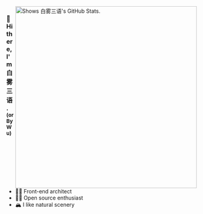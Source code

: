 <a href="https://github.com/pulls?q=author%3Abaiwusanyu-c">
  <picture>
    <source media="(prefers-color-scheme: dark)" srcset="https://github-stats.aika.dev/api?username=baiwusanyu-c&theme=react-dark&show_icons=true&include_all_commits=true&count_private=true">
    <img alt="Shows 白雾三语's GitHub Stats." align="right" width="480px" src="https://github-stats.aika.dev/api?username=baiwusanyu-c&theme=react-dark&show_icons=true&include_all_commits=true&count_private=true">
  </picture>
</a>

### 👋 Hi there, I'm 白雾三语. <sup>(or ByWu)</sup>

- 🍤🍻 Front-end architect
- 🍓🥝  Open source enthusiast
- 🏔 I like natural scenery

